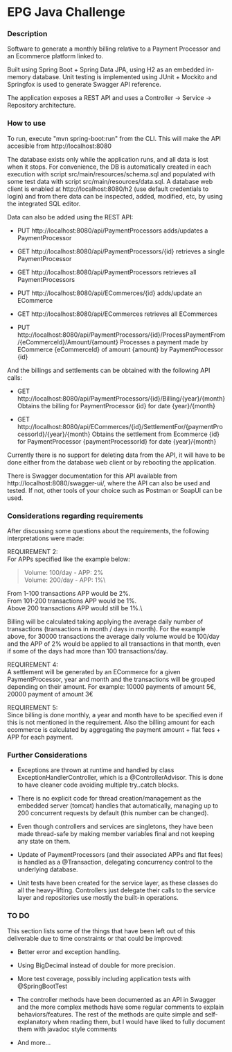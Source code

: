 # EPG Java Challenge

### Description

Software to generate a monthly billing relative to a Payment Processor and an Ecommerce platform linked to.

Built using Spring Boot + Spring Data JPA, using H2 as an embedded in-memory database. Unit testing is implemented using JUnit + Mockito and Springfox is used to generate Swagger API reference.

The application exposes a REST API and uses a Controller -> Service -> Repository architecture.

### How to use

To run, execute "mvn spring-boot:run" from the CLI.
This will make the API accesible from http://localhost:8080

The database exists only while the application runs, and all data is lost when it stops.
For convenience, the DB is automatically created in each execution with script src/main/resources/schema.sql and populated with some test data with script src/main/resources/data.sql.
A database web client is enabled at http://localhost:8080/h2 (use default credentials to login) and from there data can be inspected, added, modified, etc, by using the integrated SQL editor.

Data can also be added using the REST API:

* PUT http://localhost:8080/api/PaymentProcessors adds/updates a PaymentProcessor
* GET http://localhost:8080/api/PaymentProcessors/{id} retrieves a single PaymentProcessor
* GET http://localhost:8080/api/PaymentProcessors retrieves all PaymentProcessors

* PUT http://localhost:8080/api/ECommerces/{id} adds/update an ECommerce
* GET http://localhost:8080/api/ECommerces retrieves all ECommerces

* PUT http://localhost:8080/api/PaymentProcessors/{id}/ProcessPaymentFrom/{eCommerceId}/Amount/{amount} Processes a payment made by ECommerce {eCommerceId} of amount {amount} by PaymentProcessor {id}


And the billings and settlements can be obtained with the following API calls:

* GET http://localhost:8080/api/PaymentProcessors/{id}/Billing/{year}/{month} Obtains the billing for PaymentProcessor {id} for date {year}/{month}

* GET http://localhost:8080/api/ECommerces/{id}/SettlementFor/{paymentProcessorId}/{year}/{month} Obtains the settlement from Ecommerce {id} for PaymentProcessor {paymentProcessorId} for date {year}/{month}

Currently there is no support for deleting data from the API, it will have to be done either from the database web client or by rebooting the application.

There is Swagger documentation for this API available from http://localhost:8080/swagger-ui/, where the API can also be used and tested. If not, other tools of your choice such as Postman or SoapUI can be used.

### Considerations regarding requirements

After discussing some questions about the requirements, the following interpretations were made:

REQUIREMENT 2:\
For APPs specified like the example below:
>Volume: 100/day - APP: 2%\
>Volume: 200/day - APP: 1%\

From 1-100 transactions APP would be 2%.\
From 101-200 transactions APP would be 1%.\
Above 200 transactions APP would still be 1%.\

Billing will be calculated taking applying the average daily number of transactions (transactions in month / days in month). For the example above, for 30000 transactions the average daily volume would be 100/day and the APP of 2% would be applied to all transactions in that month, even if some of the days had more than 100 transactions/day.

REQUIREMENT 4:\
A settlement will be generated by an ECommerce for a given PaymentProcessor, year and month and the transactions will be grouped depending on their amount. For example: 10000 payments of amount 5€, 20000 payment of amount 3€

REQUIREMENT 5:\
Since billing is done monthly, a year and month have to be specified even if this is not mentioned in the requirement. 
Also the billing amount for each ecommerce is calculated by aggregating the payment amount + flat fees + APP for each payment.

### Further Considerations

* Exceptions are thrown at runtime and handled by class ExceptionHandlerController, which is a @ControllerAdvisor. This is done to have cleaner code avoiding multiple try..catch blocks.

* There is no explicit code for thread creation/management as the embedded server (tomcat) handles that automatically, managing up to 200 concurrent requests by default (this number can be changed).

* Even though controllers and services are singletons, they have been made thread-safe by making member variables final and not keeping any state on them.

* Update of PaymentProcessors (and their associated APPs and flat fees) is handled as a @Transaction, delegating concurrency control to the underlying database.

* Unit tests have been created for the service layer, as these classes do all the heavy-lifting. Controllers just delegate their calls to the service layer and repositories use mostly the built-in operations.

### TO DO

This section lists some of the things that have been left out of this deliverable due to time constraints or that could be improved:

* Better error and exception handling.

* Using BigDecimal instead of double for more precision.

* More test coverage, possibly including application tests with @SpringBootTest

* The controller methods have been documented as an API in Swagger and the more complex methods have some regular comments to explain behaviors/features. The rest of the methods are quite simple and self-explanatory when reading them, but I would have liked to fully document them with javadoc style comments

* And more...



